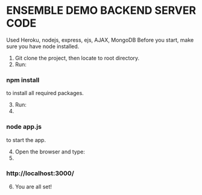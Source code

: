# ENSEMBLE DEMO BACKEND SERVER CODE
Used Heroku, nodejs, express, ejs, AJAX, MongoDB
Before you start, make sure you have node installed. 

1. Git clone the project, then locate to root directory.
2. Run:

### npm install

to install all required packages.

3. Run:
4. 
### node app.js

to start the app.

4. Open the browser and type:
5. 
### http://localhost:3000/

6. You are all set!
